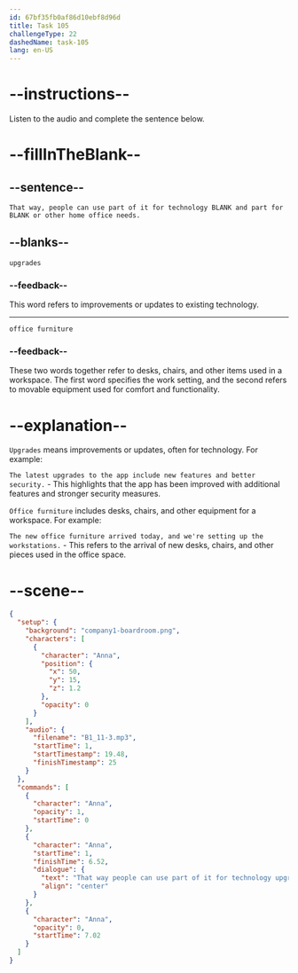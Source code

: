 ```yaml
---
id: 67bf35fb0af86d10ebf8d96d
title: Task 105
challengeType: 22
dashedName: task-105
lang: en-US
---
```


<!-- (Audio) Anna: That way, people can use part of it for technology upgrades and part for office furniture or other home office needs. -->

# --instructions--

Listen to the audio and complete the sentence below.

# --fillInTheBlank--

## --sentence--

`That way, people can use part of it for technology BLANK and part for BLANK or other home office needs.`

## --blanks--

`upgrades`

### --feedback--

This word refers to improvements or updates to existing technology.

---

`office furniture`

### --feedback--  

These two words together refer to desks, chairs, and other items used in a workspace. The first word specifies the work setting, and the second refers to movable equipment used for comfort and functionality.

# --explanation--

`Upgrades` means improvements or updates, often for technology. For example:

`The latest upgrades to the app include new features and better security.` - This highlights that the app has been improved with additional features and stronger security measures.

`Office furniture` includes desks, chairs, and other equipment for a workspace. For example:

`The new office furniture arrived today, and we're setting up the workstations.` - This refers to the arrival of new desks, chairs, and other pieces used in the office space.

# --scene--

```json
{
  "setup": {
    "background": "company1-boardroom.png",
    "characters": [
      {
        "character": "Anna",
        "position": {
          "x": 50,
          "y": 15,
          "z": 1.2
        },
        "opacity": 0
      }
    ],
    "audio": {
      "filename": "B1_11-3.mp3",
      "startTime": 1,
      "startTimestamp": 19.48,
      "finishTimestamp": 25
    }
  },
  "commands": [
    {
      "character": "Anna",
      "opacity": 1,
      "startTime": 0
    },
    {
      "character": "Anna",
      "startTime": 1,
      "finishTime": 6.52,
      "dialogue": {
        "text": "That way people can use part of it for technology upgrades and part for office furniture or other home office needs.",
        "align": "center"
      }
    },
    {
      "character": "Anna",
      "opacity": 0,
      "startTime": 7.02
    }
  ]
}
```
